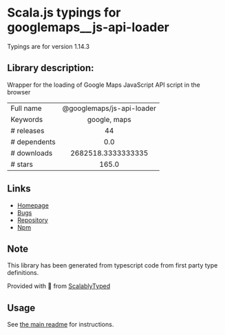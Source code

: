 
# Scala.js typings for googlemaps__js-api-loader

Typings are for version 1.14.3

## Library description:
Wrapper for the loading of Google Maps JavaScript API script in the browser

|                    |                 |
| ------------------ | :-------------: |
| Full name          | @googlemaps/js-api-loader |
| Keywords           | google, maps |
| # releases         | 44 |
| # dependents       | 0.0 |
| # downloads        | 2682518.3333333335 |
| # stars            | 165.0 |

## Links
- [Homepage](https://github.com/googlemaps/js-api-loader)
- [Bugs](https://github.com/googlemaps/js-api-loader/issues)
- [Repository](https://github.com/googlemaps/js-api-loader)
- [Npm](https://www.npmjs.com/package/%40googlemaps%2Fjs-api-loader)
    


## Note
This library has been generated from typescript code from first party type definitions.

Provided with :purple_heart: from [ScalablyTyped](https://github.com/oyvindberg/ScalablyTyped)

## Usage
See [the main readme](../../readme.md) for instructions.


